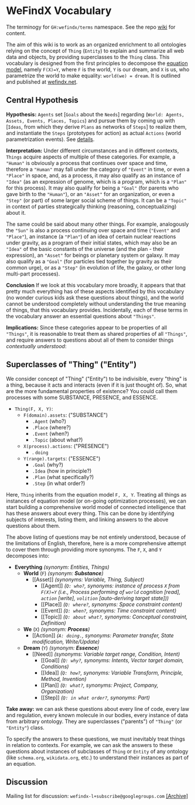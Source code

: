 # WeFindX Vocabulary

The terminogy for `GH:wefindx/terms` namespace. See the repo [wiki](../../wiki) for content.

The aim of this wiki is to work as an organized enrichment to all ontologies relying on the concept of `Thing` (`Entity`) to explain and summarize all web data and objects, by providing superclasses to the `Thing` class. This vocabulary is designed from the first principles to decompose the [equation model](https://www.youtube.com/watch?v=e3wpZ7yWUNg), namely `F(X)=Y`, where `F` is the world, `Y` is our dream, and `X` is us, who parametrize the world to make equality: `world(we) = dream`. It is outlined and published at [wefindx.net](https://wefindx.net).

## Central Hypothesis

**Hypothesis:** `Agents` set [`Goals` about the `Needs`] regarding (`World: Agents, Assets, Events, Places, Topics`) and pursue them by coming up with [`Ideas`, from which they derive `Plans` as networks of `Steps`] to realize them, and instantiate the `Steps` (prototypes for action) as actual `Actions` (world parametrization events). See [details](https://wefindx.net/rationale.html).

**Interpretation:** Under different circumstances and in different contexts, `Things` acquire aspects of multiple of these categories. For example, a `"Human"` is obviously a process that continues over space and time, therefore a `"Human"` may fall under the category of `"Event"` in time, or even a `"Place"` in space, and, as a process, it may also qualify as an instance of `"Idea"` (as an expression of genome, which is a program, which is a `"Plan"` for this process). It may also qualify for being a `"Goal"` (for parents who gave birth to the `"Human"`), or an `"Asset"` for an organization, or even a `"Step"` (or part) of some larger social scheme of things. It can be a `"Topic"` in context of parties strategically thinking (reasoning, conceptualizing) about it.

The same could be said about many other things. For example, analogously the `"Sun"` is also a process continuing over space and time (`"Event"` and `"Place"`), an instance (a `"Plan"`) of an idea of certain nuclear reactions under gravity, as a program of their initial states, which may also be an `"Idea"` of the basic constants of the universe (and the plan - their expression), an `"Asset"` for beings or planetary system or galaxy. It may also qualify as a `"Goal"` (for particles tied together by gravity as their common urge), or as a `"Step"` (in evolution of life, the galaxy, or other long multi-part processes).

**Conclusion** If we look at this vocabulary more broadly, it appears that that pretty much everything has of these aspects identified by this vocabulary (no wonder curious kids ask these questions about things), and the world cannot be understood completely without understanding the true meaning of things, that this vocabulary provides. Incidentally, each of these terms in the vocabulary answer an essential questions about `"Things"`.

**Implications:** Since these categories appear to be properties of all `"Things"`, it is reasonable to treat them as shared properties of all `"Things"`, and require answers to questions about all of them to consider things _contextually understood_:

## Superclasses of "Thing" ("Entity")

We consider concept of "Thing" ("Entity") to be indivisible, every "thing" is a thing, because it acts and interacts (even if it is just thought of). So, what are the more fundamental properties of existence? You could call them processes with some SUBSTANCE, PRESENCE, and ESSENCE.

- `Thing(F, X, Y)`:
  - `F(domain).assets`: ("SUBSTANCE")
    - `.Agent` (who?)
    - `.Place` (where?)
    - `.Event` (when?)
    - `.Topic` (about what?)
  - `X(process).actions`: ("PRESENCE")
    - . `doing`
  - `Y(range).targets`: ("ESSENCE")
    - `.Goal` (why?)
    - `.Idea` (how in principle?)
    - `.Plan` (what specifically?)
    - `.Step` (in what order?)

Here, `Thing` inherits from the equation model `F, X, Y`. Treating all things as instances of equation model (or on-going optimization processes), we can start building a comprehensive world model of connected intelligence that has these answers about every thing. This can be done by identifying subjects of interests, listing them, and linking answers to the above questions about them.

The above listing of questions may be not entirely understood, because of the limitations of English, therefore, here is a more comprehensive attempt to cover them through providing more synonyms. The `F`, `X`, and `Y` decomposes into:

- **Everything** _(synonym: Entities, Things)_
  - **World** (`F`) _(synonym: **Substance**)_
    - [[Asset]] _(synonyms: Variable, Thing, Subject)_
      - [[Agent]] _(`Q: who?`, synonyms: instance of process `X` from `F(X)=Y` (i.e., Process performing of `world` cognition [read], `action` [write], `volition` [auto-deriving target state]))_
      - [[Place]] _(`Q: where?`, synonyms: Space constraint content)_
      - [[Event]] _(`Q: when?`, synonyms: Time constraint content)_
      - [[Topic]] _(`Q: about what?`, synonyms: Conceptual constraint, Definition)_
  - **We** (`X`) _(synonym: **Process**)_
    - [[Action]] _(`A: doing.`, synonyms: Parameter transfer, State modification, Write/Update)_
  - **Dream** (`Y`) _(synonym: **Essence**)_
    - [[Need]] _(synonyms: Variable target range, Condition, Intent)_
      - [[Goal]] _(`Q: why?`, synonyms: Intents, Vector target domain, Conditions)_
      - [[Idea]] _(`Q: how?`, synonyms: Variable Transform, Principle, Method, Invention)_
      - [[Plan]] _(`Q: what?`, synonyms: Project, Company, Organization)_
      - [[Step]] _(`Q: in what order?`, synonyms: Part)_

**Take away:** we can ask these questions about every line of code, every law and regulation, every known molecule in our bodies, every instance of data from arbitrary ontology. They are superclasses ("parents") of `"Thing"` (or `"Entity"`) class.

To specify the answers to these questions, we must inevitably treat things in relation to contexts. For example, we can ask the answers to these questions about instances of subclasses of `Thing` or `Entity` of any ontology (like `schema.org`, `wikidata.org`, etc.) to understand their instances as part of an equation.

## Discussion

Mailing list for discussion: `wefindx-l+subscribe@googlegroups.com` [[Archive]](https://groups.google.com/forum/embed/?place=forum/wefindx-l&showsearch=true&showpopout=true&showtabs=false)
